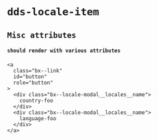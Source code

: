 # `dds-locale-item`

## `Misc attributes`

#### `should render with various attributes`

```
<a
  class="bx--link"
  id="button"
  role="button"
>
  <div class="bx--locale-modal__locales__name">
    country-foo
  </div>
  <div class="bx--locale-modal__locales__name">
    language-foo
  </div>
</a>

```
